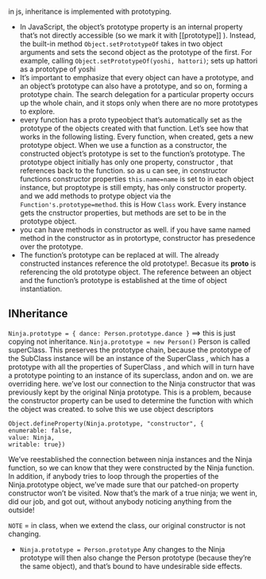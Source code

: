 in js, inheritance is implemented with prototyping.

- In JavaScript, the object’s prototype property is an internal property that’s not directly accessible (so we mark it with [[prototype]] ). Instead, the built-in method `Object.setPrototypeOf` takes in two object arguments and sets the second object as
  the prototype of the first. For example, calling `Object.setPrototypeOf(yoshi, hattori)`; sets up hattori as a prototype of yoshi
- It’s important to emphasize that every object can have a prototype, and an object’s prototype can also have a prototype, and so on, forming a prototype chain. The search delegation for a particular property occurs up the whole chain, and it stops only when
  there are no more prototypes to explore.
- every function has a proto typeobject that’s automatically set as the prototype of the objects created with that function. Let’s see how that works in the following listing. Every function, when created, gets a new prototype object. When we use a function
  as a constructor, the constructed object’s prototype is set to the function’s prototype. The prototype object initially has only one property, constructor , that references back to the function. so as u can see, in constructor functions constructor properties
  `this.name=name` is set to in each object instance, but proptotype is still empty, has only constructor property. and we add methods to protype object via the `Function's.prototype=method`. this is How `Class` work. Every instance gets the cnstructor properties, but methods are set to be in the prototype object.
- you can have methods in constructor as well. if you have same named method in the constructor as in protortype, constructor has presedence over the prototype.
- The function’s prototype can be replaced at will. The already constructed instances reference the old prototype!. Becasue its **proto** is referencing the old prototype object. The reference between an object and the function’s prototype is established at
  the time of object instantiation.

## INheritance

`Ninja.prototype = { dance: Person.prototype.dance }` ==> this is just copying not inheritance.
`Ninja.prototype = new Person()` Person is called superClass. This preserves the prototype chain, because the prototype of the SubClass instance will be an instance of the SuperClass , which has a prototype with all the properties of SuperClass , and which will in turn have a prototype pointing to an instance of its superclass, andon and on.
we are overriding here. we’ve lost our connection to the Ninja constructor that was previously kept by the original Ninja prototype. This is a problem, because the constructor property can be used to determine the function with which the object was created. to solve this we use object descriptors

```
Object.defineProperty(Ninja.prototype, "constructor", {
enumerable: false,
value: Ninja,
writable: true})
```

We’ve reestablished the connection between ninja instances and the Ninja function, so we can know that they were constructed by the Ninja function. In addition, if anybody tries to loop through the properties of the Ninja.prototype object, we’ve made sure that our patched-on property constructor won’t be visited. Now that’s the mark of a true ninja; we went in, did our job, and got out, without anybody noticing anything from the outside!

`NOTE` = in class, when we extend the class, our original constructor is not changing.

- `Ninja.prototype = Person.prototype`
  Any changes to the Ninja prototype will then also change the Person prototype (because they’re the same object), and that’s bound to have undesirable side effects.
